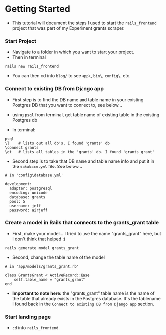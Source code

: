 # Getting Started

- This tutorial will document the steps I used to start the `rails_frontend` project that was part of my Experiment grants scraper.

### Start Project

- Navigate to a folder in which you want to start your project.
- Then in terminal
```
rails new rails_frontend
```

- You can then cd into `blog/` to see `app\`, `bin\`, `config\`, etc.


### Connect to existing DB from Django app

- First step is to find the DB name and table name in your existing Postgres DB that you want to connect to, see below...

- using `psql` from terminal, get table name of existing table in the existing Postgres db

- In terminal:
```
psql
\l    # lists out all db's. I found 'grants' db
\connect grants
\dt   # lists all tables in the 'grants' db. I found 'grants_grant'
```

- Second step is to take that DB name and table name info and put it in the `database.yml` file. See below...
```
# In 'config\database.yml'

development:
  adapter: postgresql
  encoding: unicode
  database: grants
  pool: 5
  username: jeff
  password: airjeff
```

### Create a model in Rails that connects to the grants_grant table

- First, make your model... I tried to use the name "grants_grant" here, but I don't think that helped :(
```
rails generate model grants_grant
```
- Second, change the table name of the model
```
# in 'app/models/grants_grant.rb'

class GrantsGrant < ActiveRecord::Base
    self.table_name = "grants_grant"
end
```

- **Important to note here:** the "grants_grant" table name is the name of the table that already exists in the Postgres database. It's the tablename I found back in the `Connect to existing DB from Django app` section.

### Start landing page

- `cd` into `rails_frontend`. 